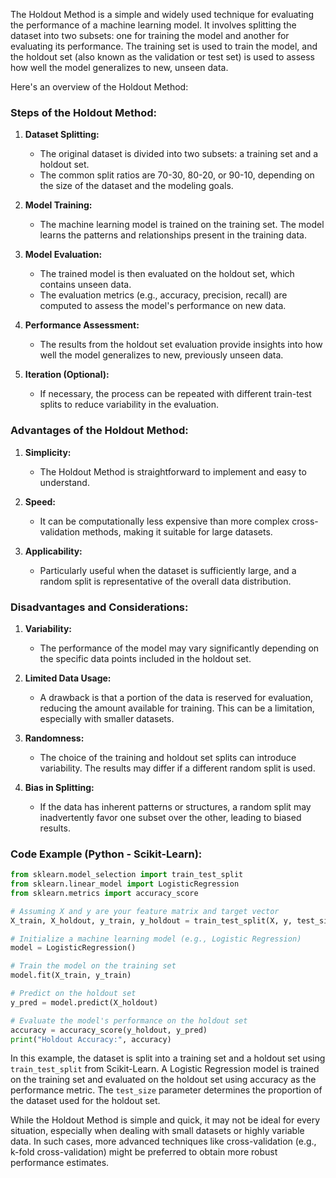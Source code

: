 The Holdout Method is a simple and widely used technique for evaluating the performance of a machine learning model. It involves splitting the dataset into two subsets: one for training the model and another for evaluating its performance. The training set is used to train the model, and the holdout set (also known as the validation or test set) is used to assess how well the model generalizes to new, unseen data.

Here's an overview of the Holdout Method:

### Steps of the Holdout Method:

1. **Dataset Splitting:**
   - The original dataset is divided into two subsets: a training set and a holdout set.
   - The common split ratios are 70-30, 80-20, or 90-10, depending on the size of the dataset and the modeling goals.

2. **Model Training:**
   - The machine learning model is trained on the training set. The model learns the patterns and relationships present in the training data.

3. **Model Evaluation:**
   - The trained model is then evaluated on the holdout set, which contains unseen data.
   - The evaluation metrics (e.g., accuracy, precision, recall) are computed to assess the model's performance on new data.

4. **Performance Assessment:**
   - The results from the holdout set evaluation provide insights into how well the model generalizes to new, previously unseen data.

5. **Iteration (Optional):**
   - If necessary, the process can be repeated with different train-test splits to reduce variability in the evaluation.

### Advantages of the Holdout Method:

1. **Simplicity:**
   - The Holdout Method is straightforward to implement and easy to understand.

2. **Speed:**
   - It can be computationally less expensive than more complex cross-validation methods, making it suitable for large datasets.

3. **Applicability:**
   - Particularly useful when the dataset is sufficiently large, and a random split is representative of the overall data distribution.

### Disadvantages and Considerations:

1. **Variability:**
   - The performance of the model may vary significantly depending on the specific data points included in the holdout set.

2. **Limited Data Usage:**
   - A drawback is that a portion of the data is reserved for evaluation, reducing the amount available for training. This can be a limitation, especially with smaller datasets.

3. **Randomness:**
   - The choice of the training and holdout set splits can introduce variability. The results may differ if a different random split is used.

4. **Bias in Splitting:**
   - If the data has inherent patterns or structures, a random split may inadvertently favor one subset over the other, leading to biased results.

### Code Example (Python - Scikit-Learn):

```python
from sklearn.model_selection import train_test_split
from sklearn.linear_model import LogisticRegression
from sklearn.metrics import accuracy_score

# Assuming X and y are your feature matrix and target vector
X_train, X_holdout, y_train, y_holdout = train_test_split(X, y, test_size=0.2, random_state=42)

# Initialize a machine learning model (e.g., Logistic Regression)
model = LogisticRegression()

# Train the model on the training set
model.fit(X_train, y_train)

# Predict on the holdout set
y_pred = model.predict(X_holdout)

# Evaluate the model's performance on the holdout set
accuracy = accuracy_score(y_holdout, y_pred)
print("Holdout Accuracy:", accuracy)
```

In this example, the dataset is split into a training set and a holdout set using `train_test_split` from Scikit-Learn. A Logistic Regression model is trained on the training set and evaluated on the holdout set using accuracy as the performance metric. The `test_size` parameter determines the proportion of the dataset used for the holdout set.

While the Holdout Method is simple and quick, it may not be ideal for every situation, especially when dealing with small datasets or highly variable data. In such cases, more advanced techniques like cross-validation (e.g., k-fold cross-validation) might be preferred to obtain more robust performance estimates.